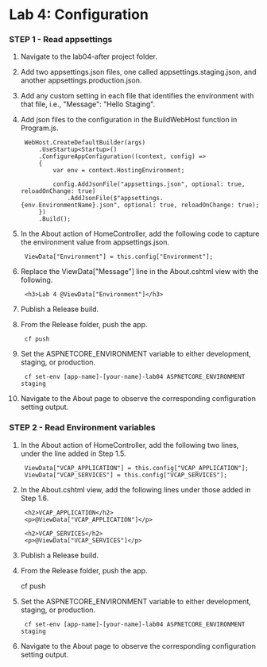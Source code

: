 ﻿# Lab 4: Configuration

### STEP 1 - Read appsettings

1. Navigate to the lab04-after project folder.
2. Add two appsettings.json files, one called appsettings.staging.json, and another appsettings.production.json.
3. Add any custom setting in each file that identifies the environment with that file, i.e., "Message": "Hello Staging".
4. Add json files to the configuration in the BuildWebHost function in Program.js.

		WebHost.CreateDefaultBuilder(args)
            .UseStartup<Startup>()
            .ConfigureAppConfiguration((context, config) =>
            {
                var env = context.HostingEnvironment;

                config.AddJsonFile("appsettings.json", optional: true, reloadOnChange: true)
                    .AddJsonFile($"appsettings.{env.EnvironmentName}.json", optional: true, reloadOnChange: true);
            })
            .Build();

5. In the About action of HomeController, add the following code to capture the environment value from appsettings.json.

		ViewData["Environment"] = this.config["Environment"];

6. Replace the ViewData["Message"] line in the About.cshtml view with the following.

		<h3>Lab 4 @ViewData["Environment"]</h3>

7. Publish a Release build.

8. From the Release folder, push the app.

		cf push

9. Set the ASPNETCORE_ENVIRONMENT variable to either development, staging, or production.

		cf set-env [app-name]-[your-name]-lab04 ASPNETCORE_ENVIRONMENT staging

10. Navigate to the About page to observe the corresponding configuration setting output.

### STEP 2 - Read Environment variables

1. In the About action of HomeController, add the following two lines, under the line added in Step 1.5.

		ViewData["VCAP_APPLICATION"] = this.config["VCAP_APPLICATION"];
        ViewData["VCAP_SERVICES"] = this.config["VCAP_SERVICES"];

2. In the About.cshtml view, add the following lines under those added in Step 1.6.

		<h2>VCAP_APPLICATION</h2>
		<p>@ViewData["VCAP_APPLICATION"]</p>

		<h2>VCAP_SERVICES</h2>
		<p>@ViewData["VCAP_SERVICES"]</p>

3. Publish a Release build.
4. From the Release folder, push the app.

	cf push

5. Set the ASPNETCORE_ENVIRONMENT variable to either development, staging, or production.

		cf set-env [app-name]-[your-name]-lab04 ASPNETCORE_ENVIRONMENT staging

6. Navigate to the About page to observe the corresponding configuration setting output.